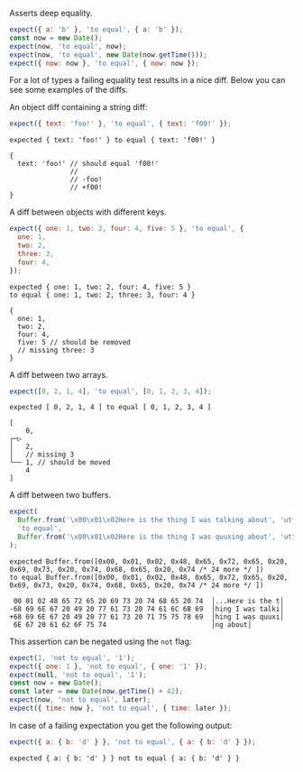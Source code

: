 Asserts deep equality.

```js
expect({ a: 'b' }, 'to equal', { a: 'b' });
const now = new Date();
expect(now, 'to equal', now);
expect(now, 'to equal', new Date(now.getTime()));
expect({ now: now }, 'to equal', { now: now });
```

For a lot of types a failing equality test results in a nice
diff. Below you can see some examples of the diffs.

An object diff containing a string diff:

```js
expect({ text: 'foo!' }, 'to equal', { text: 'f00!' });
```

```output
expected { text: 'foo!' } to equal { text: 'f00!' }

{
  text: 'foo!' // should equal 'f00!'
               //
               // -foo!
               // +f00!
}
```

A diff between objects with different keys.

```js
expect({ one: 1, two: 2, four: 4, five: 5 }, 'to equal', {
  one: 1,
  two: 2,
  three: 3,
  four: 4,
});
```

```output
expected { one: 1, two: 2, four: 4, five: 5 }
to equal { one: 1, two: 2, three: 3, four: 4 }

{
  one: 1,
  two: 2,
  four: 4,
  five: 5 // should be removed
  // missing three: 3
}
```

A diff between two arrays.

```js
expect([0, 2, 1, 4], 'to equal', [0, 1, 2, 3, 4]);
```

```output
expected [ 0, 2, 1, 4 ] to equal [ 0, 1, 2, 3, 4 ]

[
    0,
┌─▷
│   2,
│   // missing 3
└── 1, // should be moved
    4
]
```

A diff between two buffers.

<!-- unexpected-markdown skipBrowser:true -->

```js
expect(
  Buffer.from('\x00\x01\x02Here is the thing I was talking about', 'utf-8'),
  'to equal',
  Buffer.from('\x00\x01\x02Here is the thing I was quuxing about', 'utf-8')
);
```

```output
expected Buffer.from([0x00, 0x01, 0x02, 0x48, 0x65, 0x72, 0x65, 0x20, 0x69, 0x73, 0x20, 0x74, 0x68, 0x65, 0x20, 0x74 /* 24 more */ ])
to equal Buffer.from([0x00, 0x01, 0x02, 0x48, 0x65, 0x72, 0x65, 0x20, 0x69, 0x73, 0x20, 0x74, 0x68, 0x65, 0x20, 0x74 /* 24 more */ ])

 00 01 02 48 65 72 65 20 69 73 20 74 68 65 20 74  │...Here is the t│
-68 69 6E 67 20 49 20 77 61 73 20 74 61 6C 6B 69  │hing I was talki│
+68 69 6E 67 20 49 20 77 61 73 20 71 75 75 78 69  │hing I was quuxi│
 6E 67 20 61 62 6F 75 74                          │ng about│
```

This assertion can be negated using the `not` flag:

```js
expect(1, 'not to equal', '1');
expect({ one: 1 }, 'not to equal', { one: '1' });
expect(null, 'not to equal', '1');
const now = new Date();
const later = new Date(now.getTime() + 42);
expect(now, 'not to equal', later);
expect({ time: now }, 'not to equal', { time: later });
```

In case of a failing expectation you get the following output:

```js
expect({ a: { b: 'd' } }, 'not to equal', { a: { b: 'd' } });
```

```output
expected { a: { b: 'd' } } not to equal { a: { b: 'd' } }
```
